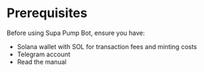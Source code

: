 # Prerequisites

Before using Supa Pump Bot, ensure you have:

- Solana wallet with SOL for transaction fees and minting costs
- Telegram account
- Read the manual